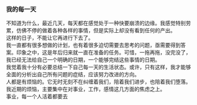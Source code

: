 ### 我的每一天  
 
不知道为什么，最近几天，每天都在感觉处于一种快要崩溃的边缘。我感觉特别劳累，仿佛不停的做着各种各样的事情，但是实际上却没有看到任何的产出。  
这样的日子，不能让它再进行下去了。  
我一直都有很多想做的计划，也有着很多迫切需要去思考的问题，亟需要得到答案。印象之中，这是年后归来就一直在准备的任务。可惜，一拖再拖，没完没了，我已经无法给自己一个明确的日期，一个能够完结这些事情的日期。  
我觉着我十分有必要总结一下自己每一天的生活状态。或许，只有这样，我才能够全面的分析出自己所有问题的症结，应该努力改进的方向。  
人都是有烦恼的。它无时无刻不在纠缠着我们，陪着我们进步，也陪着我们堕落。我近期的烦恼，主要集中在对事业，工作，感情这几方面的焦虑之上。  
事业，每一个人活着都要去 